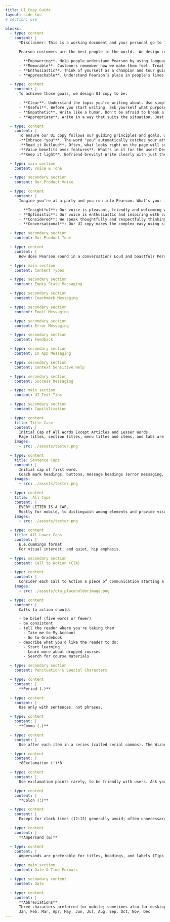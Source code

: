 ```yaml
---
title: UI Copy Guide
layout: side-toc
# section: use

blocks:
  - type: content
    content: |
      *Disclaimer: This is a working document and your personal go-to for design inspiration and tips on designing UI copy.*

      Pearson customers are the best people in the world.  We design content experiences for them with the goal to be:

      - **Empowering**. Help people understand Pearson by using language that informs, empowers, and encourages them to make the most of our products.
      - **Memorable**. Customers remember how we make them feel. Treat people with the respect they deserve. Put yourself in their shoes, and don't patronize them. Remember that they have other things to do. Be considerate and inclusive. Don't market at people, communicate with them.
      - **Enthusiastic**. Think of yourself as a champion and tour guide for our readers. Whether you’re leading them through our marketing website, apps, or educational materials, communicate in a positive, optimistic, and helpful way. After all, there will be ebbs and flows in their journey, let's keep people motivated.
      - **Approachable**. Understand Pearson’s place in people’s lives and be transparent about known issues. Tell them what they need to know, not just what we want to say. Give them the information they need, along with opportunities to learn more.

  - type: content
    content: |
      To achieve those goals, we design UI copy to be:

      - **Clear**. Understand the topic you're writing about. Use simple words and sentences.
      - **Useful**. Before you start writing, ask yourself what purpose does this serve? Who is going to read it? What do they need to know?
      - **Empathetic**. Write like a human. Don't be afraid to break a few rules if it makes your writing more relatable. All of our content, from sign in copy to system notifications, should be warm and human.
      - **Appropriate**. Write in a way that suits the situation. Just like you do in face-to-face conversations, adapt your tone depending on who you're writing to and what you're writing about.

  - type: content
    content: |
      To ensure our UI copy follows our guiding principles and goals, we:
      -**Embrace "you"**. The word "you" automatically catches your attention and establishes a relationship between you and your reader. Be personable. It brings your reader into the conversation.
      -**Read it Outloud**. Often, what looks right on the page will sound awkward and robotic outloud. Read outloud to hear the conversational style of your UI copy. If it doesn't sound right read outloud, it's not conversational.
      -**Value benefits over features**. What's in it for the user? Design customer-focused UI copy focused on how learning features will make the user's life easier.
      -**Keep it light**. Befriend brevity! Write clearly with just the right amount appropriate for the conversation.

  - type: main section
    content: Voice & Tone

  - type: secondary section
    content: Our Product Voice

  - type: content
    content: |
      Imagine you’re at a party and you run into Pearson. What’s your impression? Are we friendly? Engaging? Someone you’d like to hang out with again?  Every exchange between the product and the user is a social interaction that results in emotional reactions, experiences, and relationships. Our personality is reflected in how we carry the conversation with our users throughout the learning journey. How we carry the conversation should be:

      - **Insightful**: Our voice is pleasant, friendly and welcoming with copy that is crafted to have an intuitive emotional sensitivity to the needs of the user.
      - **Optimistic**: Our voice is enthusiastic and inspiring with copy that is crafted to connect the feeling of achievement with our brand.
      - **Considered**: We speak thoughtfully and respectfully thinking of the users’ feelings first to reflect a global voice with memorable experiences.
      - **Conversational**: Our UI copy makes the complex easy using simple, clear language to evoke feelings of intimacy and connection to our product.

  - type: secondary section
    content: Our Product Tone

  - type: content
    content: |
      How does Pearson sound in a conversation? Loud and boastful? Personable and inviting? Laid back and witty? Our tone  is a subset of our personality and should be adjusted for the situation. Use the emotional state and mental model of the user as your guiding compass and adjust your tone accordingly. For example, UI copy for assessments would be sensitive to user anxiety about taking an exam online. To be empathetic of that, your copy would be calm, clear, and pleasant oppose to witty or formal, which may create more anxiety.

  - type: main section
    content: Content Types

  - type: secondary section
    content: Empty State Messaging

  - type: secondary section
    content: Coachmark Messaging

  - type: secondary section
    content: Email Messaging

  - type: secondary section
    content: Error Messaging

  - type: secondary section
    content: Feedback

  - type: secondary section
    content: In App Messaging

  - type: secondary section
    content: Context Sensitive Help

  - type: secondary section
    content: Success Messaging

  - type: main section
    content: UI Text Tips

  - type: secondary section
    content: Capitalization

  - type: content
    title: Title Case
    content: |
      Initial Cap of All Words Except Articles and Lesser Words.
      Page titles, section titles, menu titles and items, and tabs are designed in title case.
    images:
      - src: ./assets/tester.png

  - type: content
    title: Sentence Caps
    content: |
      Initial cap of first word.
      Coach mark headings, buttons, message headings (error messaging, notifications, success messaging, etc.), field/option labels, links, tool tips and info tips are designed in sentence caps.
    images:
      - src: ./assets/tester.png

  - type: content
    title:  All Caps
    content: |
      EVERY LETTER IS A CAP.
      Mostly for mobile, to distinguish among elements and provide visual interest. Use only for short 2-3 word labels, not for messages, phrases, or longer labels, where all caps could simulate shouting.
    images:
      - src: ./assets/tester.png

  - type: content
    title: All Lower Caps
    content: |
      E.e.cummings format
      For visual interest, and quiet, hip emphasis.

  - type: secondary section
    content: Call to Action (CTA)   

  - type: content
    content: |
      Consider each Call to Action a piece of communication starting a conversation or learning process.
    images:
      - src: ./assets/cta_placeholderimage.png

  - type: content
    content: |
      Calls to action should:

      - be brief (five words or fewer)
      - be consistent
      - tell the reader where you're taking them
        - Take me to My Account
        - Go to Gradebook
      - describe what you'd like the reader to do:
        - Start learning
        - Learn more about dropped courses
        - Search for course materials

  - type: secondary section
    content: Punctuation & Special Characters

  - type: content
    content: |
      **Period (.)**

  - type: content
    content: |
      Use only with sentences, not phrases.

  - type: content
    content: |
      **Comma (.)**

  - type: content
    content: |
      Use after each item in a series (called serial commas). The Wizard of oZ, This Is Spinal Tap, Monty Python and the Holy Grail, Stop Making Sense, and Particle Fever are sublime films.

  - type: content
    content: |
      *8Exclamation (!)*8

  - type: content
    content: |
      Use exclamation points rarely, to be friendly with users. Ask yourself, is this something so exciting that you should shout it out?

  - type: content
    content: |
      **Colon (:)**

  - type: content
    content: |
      Except for clock times (12:12) generally avoid; often unnecessary since headings and labels are obvious. Much cleaner without them.

  - type: content
    content: |
      **Ampersand (&)**

  - type: content
    content: |
      Ampersands are preferable for titles, headings, and labels (Tips & Tours), but don't use in sentences.

  - type: main section
    content: Date & Time Formats

  - type: secondary content
    content: Date

  - type: content
    content: |
      **Abbreviations**
      Three characters preferred for mobile; sometimes also for desktop depending on space and product.
      Jan, Feb, Mar, Apr, May, Jun, Jul, Aug, Sep, Oct, Nov, Dec
---
```

